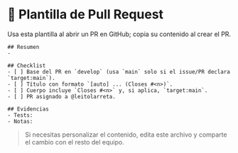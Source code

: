 # 🧩 Plantilla de Pull Request

Usa esta plantilla al abrir un PR en GitHub; copia su contenido al crear el PR.

```
## Resumen
-

## Checklist
- [ ] Base del PR en `develop` (usa `main` solo si el issue/PR declara `target:main`).
- [ ] Título con formato `[auto] ... (Closes #<n>)`.
- [ ] Cuerpo incluye `Closes #<n>` y, si aplica, `target:main`.
- [ ] PR asignado a @leitolarreta.

## Evidencias
- Tests:
- Notas:
```

> Si necesitas personalizar el contenido, edita este archivo y comparte el cambio con el resto del equipo.
